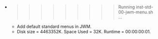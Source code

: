 * >>>>>>>>> Running inst-std-00-jwm-menu.sh ...
  * Add default standard menus in JWM.
  * Disk size = 4463352K. Space Used = 32K. Runtime = 00:00:00:01.
